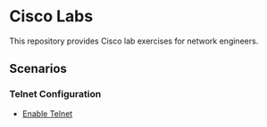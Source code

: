 # Cisco Labs

This repository provides Cisco lab exercises for network engineers.

## Scenarios

### Telnet Configuration

* [Enable Telnet](/scenarios/telnet_configuration)

